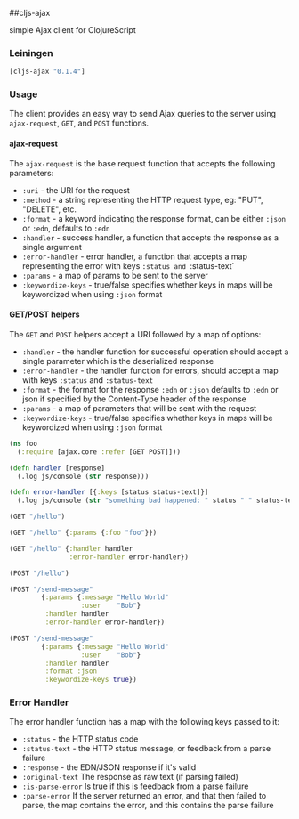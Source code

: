 ##cljs-ajax

simple Ajax client for ClojureScript

### Leiningen

```clojure
[cljs-ajax "0.1.4"]
```

### Usage


The client provides an easy way to send Ajax queries to the server using `ajax-request`, `GET`, and `POST` functions.

#### ajax-request

The `ajax-request` is the base request function that accepts the following parameters:

* `:uri` - the URI for the request
* `:method` - a string representing the HTTP request type, eg: "PUT", "DELETE", etc.
* `:format` - a keyword indicating the response format, can be either `:json` or `:edn`, defaults to `:edn`
* `:handler` - success handler, a function that accepts the response as a single argument
* `:error-handler` - error handler, a function that accepts a map representing the error with keys `:status and `:status-text`
* `:params` - a map of params to be sent to the server
* `:keywordize-keys` - true/false specifies whether keys in maps will be keywordized when using `:json` format
#### GET/POST helpers

The `GET` and `POST` helpers accept a URI followed by a map of options:

* `:handler` - the handler function for successful operation should accept a single parameter which is the deserialized response
* `:error-handler` - the handler function for errors, should accept a map with keys `:status` and `:status-text`
* `:format` - the format for the response `:edn` or `:json` defaults to `:edn` or json if specified by the Content-Type header of the response
* `:params` - a map of parameters that will be sent with the request
* `:keywordize-keys` - true/false specifies whether keys in maps will be keywordized when using `:json` format


```clojure
(ns foo
  (:require [ajax.core :refer [GET POST]]))

(defn handler [response]
  (.log js/console (str response)))

(defn error-handler [{:keys [status status-text]}]
  (.log js/console (str "something bad happened: " status " " status-text)))

(GET "/hello")

(GET "/hello" {:params {:foo "foo"}})

(GET "/hello" {:handler handler
               :error-handler error-handler})

(POST "/hello")

(POST "/send-message"
        {:params {:message "Hello World"
                  :user    "Bob"}
         :handler handler
         :error-handler error-handler})

(POST "/send-message"
        {:params {:message "Hello World"
                  :user    "Bob"}
         :handler handler
         :format :json
         :keywordize-keys true})
```

### Error Handler

The error handler function has a map with the following keys passed to it:

* `:status` - the HTTP status code
* `:status-text` - the HTTP status message, or feedback from a parse failure
* `:response` - the EDN/JSON response if it's valid
* `:original-text` The response as raw text (if parsing failed)
* `:is-parse-error` Is true if this is feedback from a parse failure
* `:parse-error` If the server returned an error, and that then failed to parse, the map contains the error, and this contains the parse failure
